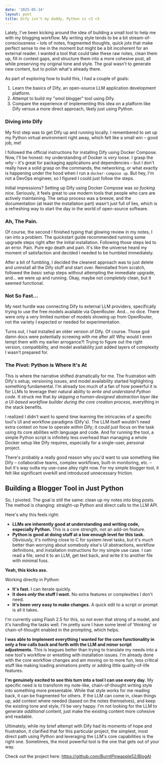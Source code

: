 ```yaml
---
date: '2025-05-14'
layout: post
title: Dify isn't my daddy, Python is <3 <3
---
```


Lately, I've been kicking around the idea of building a small tool to help me with my blogging workflow. My writing style tends to be a bit stream-of-consciousness – lots of notes, fragmented thoughts, quick jots that make perfect sense to me in the moment but might be a bit incoherent for an external reader. I wanted a tool that could take these raw notes, clean them up, fill in context gaps, and structure them into a more cohesive post, all while preserving my original tone and style. The goal wasn't to generate new content, but to polish what's already there.

As part of exploring how to build this, I had a couple of goals:
1.  Learn the basics of Dify, an open-source LLM application development platform.
2.  Attempt to build my "smol blogger" tool using Dify.
3.  Compare the experience of implementing this idea on a platform like Dify versus a more direct approach, likely just using Python.

### Diving into Dify

My first step was to get Dify up and running locally. I remembered to set up my Python virtual environment right away, which felt like a small win – good job, me!

I followed the official instructions for installing Dify using Docker Compose. Now, I'll be honest: my understanding of Docker is *very* loose. I grasp the *why* – it's great for packaging applications and dependencies – but I don't really have a solid grasp on the commands, the networking, or what exactly is happening under the hood when I run a `docker-compose up`. But hey, I'm not a DevOps engineer, so I figured I could just follow the steps.

Initial impressions? Setting up Dify using Docker Compose was *so fucking nice*. Seriously, it feels great to use modern tools that people who care are actively maintaining. The setup process was a breeze, and the documentation (at least the installation part) wasn't just full of lies, which is a refreshing way to start the day in the world of open-source software.

### Ah, The Pain.

Of course, the second I finished typing that glowing review in my notes, I ran into a problem. The quickstart guide recommended running some upgrade steps right after the initial installation. Following those steps led to an error. Pain. Pure ego death and pain. It's like the universe heard my moment of satisfaction and decided I needed to be humbled immediately.

After a bit of fumbling, I decided the cleanest approach was to just delete and uninstall all the Dify stuff and start over. Reinstalled from scratch, followed the *basic* setup steps without attempting the immediate upgrade, and... we were up and running. Okay, maybe not *completely* clean, but it seemed functional.

### Not So Fast...

My next hurdle was connecting Dify to external LLM providers, specifically trying to use the free models available via OpenRouter. And... no dice. There were only a very limited number of models showing up from OpenRouter, not the variety I expected or needed for experimentation.

Turns out, I had installed an older version of Dify. Of course. Those god damn docs were potentially screwing with me after all! Why would I even tempt them with my earlier arrogance?! Trying to figure out the right version, compatibility, and model availability just added layers of complexity I wasn't prepared for.

### The Pivot: Python is Where It's At

This is where the narrative shifted dramatically for me. The frustration with Dify's setup, versioning issues, and model availability started highlighting something fundamental. I'm already too much of a fan of how powerful it is for LLMs to leverage their natural ability to *write and understand Python code*. It struck me that *by skipping a human-designed abstraction layer like a UI-based workflow builder during the core creation process*, everything in the stack benefits.

I realized I didn't want to spend time learning the intricacies of a specific tool's UI and workflow paradigms (Dify's). The LLM itself wouldn't need extra context on how to operate *within* Dify; it could just focus on the task using its core abilities with language and code. And for running the tool, a simple Python script is infinitely less overhead than managing a whole Docker setup like Dify requires, especially for a single-user, personal project.

There's probably a really good reason why you'd want to use something like Dify – collaborative teams, complex workflows, built-in monitoring, etc. – but it's way outta my use-case alley right now. For my simple blogger tool, it felt like significant overkill and introduced unnecessary friction.

## Building a Blogger Tool in Just Python

So, I pivoted. The goal is still the same: clean up my notes into blog posts. The method is changing: straight-up Python and direct calls to the LLM API.

Here's why this feels right:
*   **LLMs are inherently good at understanding and writing code, especially Python.** This is a core strength, not an add-on feature.
*   **Python is good at doing stuff at a low enough level for this task.** Obviously, it's nothing close to C for system-level tasks, but it's *much* better than worrying about somebody else's UI abstractions, workflow definitions, and installation instructions for my simple use case. I can read a file, send it to an LLM, get text back, and write it to another file with minimal fuss.

**Yeah, this kicks ass.**

Working directly in Python:
*   **It's fast.** I can iterate quickly.
*   **It does *only* the stuff I want.** No extra features or complexities I don't need.
*   **It's been very easy to make changes.** A quick edit to a script or prompt is all it takes.

I'm currently using Flash 2.5 for this, so not even that strong of a model, and it's handling the tasks well. I'm pretty sure I have some level of 'thinking' or chain-of-thought enabled in the prompting, which helps.

**I was able to implement everything I wanted for the core functionality in only a few calls back and forth with the LLM and minor script adjustments.** This is leagues better than trying to translate my needs into a new tool's workflow or wrestling with installation issues. I'm already done with the core workflow changes and am moving on to more fun, less critical stuff like making loading animations pretty or adding little quality-of-life features.

**I'm genuinely excited to see this turn into a tool I can use every day.** My specific need is to transform my note-like, chain-of-thought writing style into something more presentable. While that style works for me reading back, it can be fragmented for others. If the LLM can come in, clean things up, add context where needed (based on the notes themselves), and keep the existing tone and style, I'll be very happy. I'm not looking for the LLM to generate *additional* content, just make the existing content more cohesive and readable.

Ultimately, while my brief attempt with Dify had its moments of hope and frustration, it clarified that for this particular project, the simplest, most direct path using Python and leveraging the LLM's core capabilities is the right one. Sometimes, the most powerful tool is the one that gets out of your way.

Check out the project here: https://github.com/BurntPineapple52/BlogAI